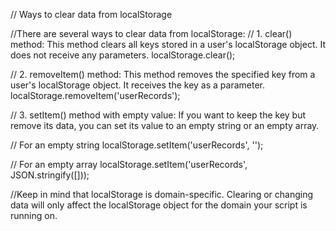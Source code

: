 // Ways to clear data from localStorage

//There are several ways to clear data from localStorage:
// 1. clear() method: This method clears all keys stored in a user's localStorage object. It does not receive any parameters.
   localStorage.clear();

// 2. removeItem() method: This method removes the specified key from a user's localStorage object. It receives the key as a parameter.
   localStorage.removeItem('userRecords');

// 3. setItem() method with empty value: If you want to keep the key but remove its data, you can set its value to an empty string or an empty array.

// For an empty string
   localStorage.setItem('userRecords', '');

// For an empty array
   localStorage.setItem('userRecords', JSON.stringify([]));

//Keep in mind that localStorage is domain-specific. Clearing or changing data will only affect the localStorage object for the domain your script is running on.
